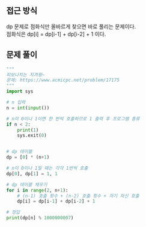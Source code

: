 ## 접근 방식
dp 문제로 점화식만 올바르게 찾으면 바로 풀리는 문제이다.  
점화식은 dp[i] = dp[i-1] + dp[i-2] + 1 이다.
## 문제 풀이
```python
"""
피보나치는 지겨웡~
문제: https://www.acmicpc.net/problem/17175
"""
import sys

# n 입력
n = int(input())

# n이 0이나 1이면 한 번씩 호출하므로 1 출력 후 프로그램 종류
if n < 2:
    print(1)
    sys.exit(0)


# dp 테이블
dp = [0] * (n+1)

# n이 0이나 1일 때는 각각 1번씩 호출
dp[0], dp[1] = 1, 1

# dp 테이블 채우기
for i in range(2, n+1):
    # (n-1) 호출 횟수 + (n-2) 호출 횟수 + 자기 자신 호출
    dp[i] = dp[i-1] + dp[i-2] + 1

# 정답
print(dp[n] % 1000000007)
```
